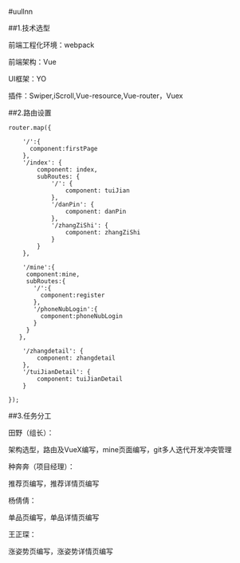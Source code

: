 #uullnn

##1.技术选型

前端工程化环境：webpack

前端架构：Vue

UI框架：YO

插件：Swiper,iScroll,Vue-resource,Vue-router，Vuex

##2.路由设置

	router.map({
	
	    '/':{
	      component:firstPage
	    },
	    '/index': {
	        component: index,
	        subRoutes: {
	            '/': {
	                component: tuiJian
	            },
	            '/danPin': {
	                component: danPin
	            },
	            '/zhangZiShi': {
	                component: zhangZiShi
	            }
	        }
	    },
	
	    '/mine':{
	     component:mine,
	     subRoutes:{
	       '/':{
	         component:register
	       },
	       '/phoneNubLogin':{
	         component:phoneNubLogin
	       }
	     }
	   },
	
	    '/zhangdetail': {
	        component: zhangdetail
	    },
	    '/tuiJianDetail': {
	        component: tuiJianDetail
	    }
	
	});

##3.任务分工

田野（组长）：

架构选型，路由及VueX编写，mine页面编写，git多人迭代开发冲突管理

种奔奔（项目经理）：

推荐页编写，推荐详情页编写

杨倩倩：

单品页编写，单品详情页编写

王正琛：

涨姿势页编写，涨姿势详情页编写